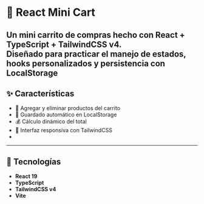# 🛒 React Mini Cart

Un mini carrito de compras hecho con **React + TypeScript + TailwindCSS v4**.  
Diseñado para practicar el manejo de **estados, hooks personalizados** y **persistencia con LocalStorage**
---

## ✨ Características

- 🧩 Agregar y eliminar productos del carrito  
- 💾 Guardado automático en LocalStorage  
- 💰 Cálculo dinámico del total  
- 🎨 Interfaz responsiva con TailwindCSS
- 
---

## 🧠 Tecnologías

- **React 19**
- **TypeScript**
- **TailwindCSS v4**
- **Vite**
